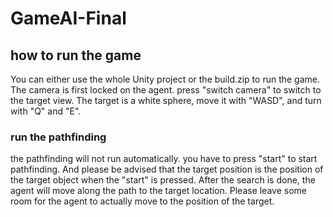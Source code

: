 # GameAI-Final

## how to run the game
You can either use the whole Unity project or the build.zip to run the game.
The camera is first locked on the agent. press "switch camera" to switch to the target view.
The target is a white sphere, move it with "WASD", and turn with "Q" and "E". 
### run the pathfinding
the pathfinding will not run automatically. you have to press "start" to start pathfinding.
And please be advised that the target position is the position of the target object when the "start" is pressed.
After the search is done, the agent will move along the path to the target location.
Please leave some room for the agent to actually move to the position of the target.
